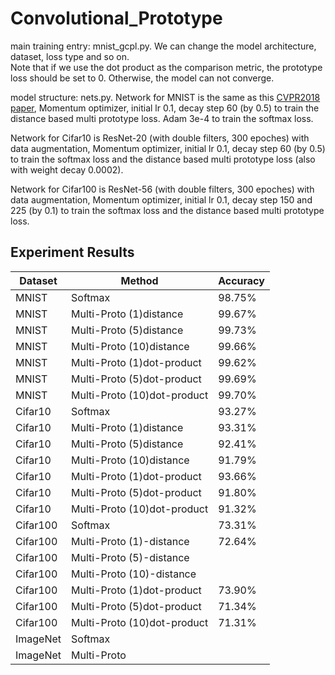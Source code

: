 # Convolutional_Prototype

main training entry: mnist_gcpl.py. We can change the model architecture, dataset, loss type and so on.   
Note that if we use the dot product as the comparison metric, the prototype loss should be set to 0. Otherwise, the model can not converge.

model structure: nets.py. Network for MNIST is the same as this [CVPR2018 paper](https://github.com/YangHM/Convolutional-Prototype-Learning), Momentum optimizer, initial lr 0.1, decay step 60 (by 0.5) to train the distance based multi prototype loss. Adam 3e-4 to train the softmax loss. 

Network for Cifar10 is ResNet-20 (with double filters, 300 epoches) with data augmentation, Momentum optimizer, initial lr 0.1, decay step 60 (by 0.5) to train the softmax loss and the distance based multi prototype loss (also with weight decay 0.0002).

Network for Cifar100 is ResNet-56 (with double filters, 300 epoches) with data augmentation, Momentum optimizer, initial lr 0.1, decay step 150 and 225 (by 0.1) to train the softmax loss and the distance based multi prototype loss. 

## Experiment Results

| Dataset                              | Method  | Accuracy |
| -------------------------------------- | ------------- | -------- | 
| MNIST     | Softmax      |  98.75% | 
|MNIST| Multi-Proto (1)distance    |  99.67% |
|MNIST| Multi-Proto (5)distance    |  99.73% |
|MNIST| Multi-Proto (10)distance    |  99.66% |
|MNIST| Multi-Proto (1)dot-product    |  99.62% |
|MNIST| Multi-Proto (5)dot-product    |  99.69% |
|MNIST| Multi-Proto (10)dot-product     |99.70%   |
| Cifar10    | Softmax      | 93.27%  |
|Cifar10| Multi-Proto (1)distance   | 93.31%  |
|Cifar10| Multi-Proto (5)distance   | 92.41%  |
|Cifar10| Multi-Proto (10)distance   |  91.79% |
|Cifar10| Multi-Proto (1)dot-product  | 93.66% |
|Cifar10| Multi-Proto (5)dot-product    |  91.80%|
|Cifar10| Multi-Proto (10)dot-product   |91.32% |
| Cifar100     | Softmax       |   73.31%| 
|Cifar100| Multi-Proto (1)-distance    | 72.64%  |
|Cifar100| Multi-Proto (5)-distance    |  |
|Cifar100| Multi-Proto (10)-distance    |   |
|Cifar100| Multi-Proto (1)dot-product  | 73.90%|
|Cifar100| Multi-Proto (5)dot-product    | 71.34% |
|Cifar100| Multi-Proto (10)dot-product   |71.31% |
|ImageNet   | Softmax       |    | 
|ImageNet | Multi-Proto    |   |

